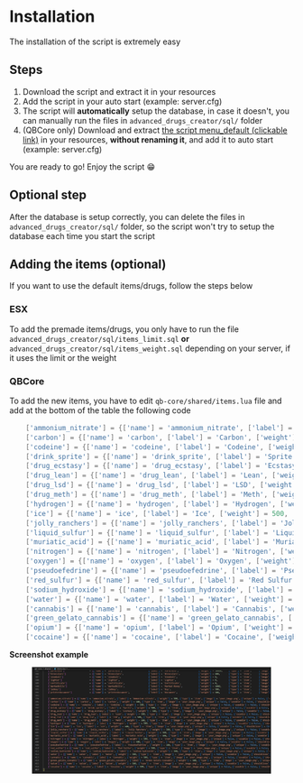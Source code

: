 # Installation

The installation of the script is extremely easy

## Steps

1. Download the script and extract it in your resources
2. Add the script in your auto start (example: server.cfg)
3. The script will **automatically** setup the database, in case it doesn't, you can manually run the files in `advanced_drugs_creator/sql/` folder
4. (QBCore only) Download and extract [the script menu\_default (clickable link)](https://cdn.discordapp.com/attachments/895599870268817418/987388095169179688/menu\_default.rar) in your resources, **without renaming it**, and add it to auto start (example: server.cfg)

You are ready to go! Enjoy the script 😁

## Optional step

After the database is setup correctly, you can delete the files in `advanced_drugs_creator/sql/` folder, so the script won't try to setup the database each time you start the script

## Adding the items (optional)

If you want to use the default items/drugs, follow the steps below

### ESX

To add the premade items/drugs, you only have to run the file `advanced_drugs_creator/sql/items_limit.sql` **or** `advanced_drugs_creator/sql/items_weight.sql` depending on your server, if it uses the limit or the weight

### QBCore

To add the new items, you have to edit `qb-core/shared/items.lua` file and add at the bottom of the table the following code

```lua
	['ammonium_nitrate'] = {['name'] = 'ammonium_nitrate', ['label'] = 'Ammonium nitrate', ['weight'] = 500, ['type'] = 'item', ['image'] = 'your_image.png', ['unique'] = false, ['useable'] = true, ['shouldClose'] = false, ['combinable'] = nil},
	['carbon'] = {['name'] = 'carbon', ['label'] = 'Carbon', ['weight'] = 500, ['type'] = 'item', ['image'] = 'your_image.png', ['unique'] = false, ['useable'] = true, ['shouldClose'] = false, ['combinable'] = nil},
	['codeine'] = {['name'] = 'codeine', ['label'] = 'Codeine', ['weight'] = 500, ['type'] = 'item', ['image'] = 'your_image.png', ['unique'] = false, ['useable'] = true, ['shouldClose'] = false, ['combinable'] = nil},
	['drink_sprite'] = {['name'] = 'drink_sprite', ['label'] = 'Sprite', ['weight'] = 500, ['type'] = 'item', ['image'] = 'your_image.png', ['unique'] = false, ['useable'] = true, ['shouldClose'] = false, ['combinable'] = nil},
	['drug_ecstasy'] = {['name'] = 'drug_ecstasy', ['label'] = 'Ecstasy', ['weight'] = 500, ['type'] = 'item', ['image'] = 'your_image.png', ['unique'] = false, ['useable'] = true, ['shouldClose'] = false, ['combinable'] = nil},
	['drug_lean'] = {['name'] = 'drug_lean', ['label'] = 'Lean', ['weight'] = 500, ['type'] = 'item', ['image'] = 'your_image.png', ['unique'] = false, ['useable'] = true, ['shouldClose'] = false, ['combinable'] = nil},
	['drug_lsd'] = {['name'] = 'drug_lsd', ['label'] = 'LSD', ['weight'] = 500, ['type'] = 'item', ['image'] = 'your_image.png', ['unique'] = false, ['useable'] = true, ['shouldClose'] = false, ['combinable'] = nil},
	['drug_meth'] = {['name'] = 'drug_meth', ['label'] = 'Meth', ['weight'] = 500, ['type'] = 'item', ['image'] = 'your_image.png', ['unique'] = false, ['useable'] = true, ['shouldClose'] = false, ['combinable'] = nil},
	['hydrogen'] = {['name'] = 'hydrogen', ['label'] = 'Hydrogen', ['weight'] = 500, ['type'] = 'item', ['image'] = 'your_image.png', ['unique'] = false, ['useable'] = true, ['shouldClose'] = false, ['combinable'] = nil},
	['ice'] = {['name'] = 'ice', ['label'] = 'Ice', ['weight'] = 500, ['type'] = 'item', ['image'] = 'your_image.png', ['unique'] = false, ['useable'] = true, ['shouldClose'] = false, ['combinable'] = nil},
	['jolly_ranchers'] = {['name'] = 'jolly_ranchers', ['label'] = 'Jolly Ranchers', ['weight'] = 500, ['type'] = 'item', ['image'] = 'your_image.png', ['unique'] = false, ['useable'] = true, ['shouldClose'] = false, ['combinable'] = nil},
	['liquid_sulfur'] = {['name'] = 'liquid_sulfur', ['label'] = 'Liquid Sulfur', ['weight'] = 500, ['type'] = 'item', ['image'] = 'your_image.png', ['unique'] = false, ['useable'] = true, ['shouldClose'] = false, ['combinable'] = nil},
	['muriatic_acid'] = {['name'] = 'muriatic_acid', ['label'] = 'Muriatic Acid', ['weight'] = 500, ['type'] = 'item', ['image'] = 'your_image.png', ['unique'] = false, ['useable'] = true, ['shouldClose'] = false, ['combinable'] = nil},
	['nitrogen'] = {['name'] = 'nitrogen', ['label'] = 'Nitrogen', ['weight'] = 500, ['type'] = 'item', ['image'] = 'your_image.png', ['unique'] = false, ['useable'] = true, ['shouldClose'] = false, ['combinable'] = nil},
	['oxygen'] = {['name'] = 'oxygen', ['label'] = 'Oxygen', ['weight'] = 500, ['type'] = 'item', ['image'] = 'your_image.png', ['unique'] = false, ['useable'] = true, ['shouldClose'] = false, ['combinable'] = nil},
	['pseudoefedrine'] = {['name'] = 'pseudoefedrine', ['label'] = 'Pseudoefedrine', ['weight'] = 500, ['type'] = 'item', ['image'] = 'your_image.png', ['unique'] = false, ['useable'] = true, ['shouldClose'] = false, ['combinable'] = nil},
	['red_sulfur'] = {['name'] = 'red_sulfur', ['label'] = 'Red Sulfur', ['weight'] = 500, ['type'] = 'item', ['image'] = 'your_image.png', ['unique'] = false, ['useable'] = true, ['shouldClose'] = false, ['combinable'] = nil},
	['sodium_hydroxide'] = {['name'] = 'sodium_hydroxide', ['label'] = 'Sodium hydroxide', ['weight'] = 500, ['type'] = 'item', ['image'] = 'your_image.png', ['unique'] = false, ['useable'] = true, ['shouldClose'] = false, ['combinable'] = nil},
	['water'] = {['name'] = 'water', ['label'] = 'Water', ['weight'] = 500, ['type'] = 'item', ['image'] = 'your_image.png', ['unique'] = false, ['useable'] = true, ['shouldClose'] = false, ['combinable'] = nil},
	['cannabis'] = {['name'] = 'cannabis', ['label'] = 'Cannabis', ['weight'] = 500, ['type'] = 'item', ['image'] = 'your_image.png', ['unique'] = false, ['useable'] = true, ['shouldClose'] = false, ['combinable'] = nil},
	['green_gelato_cannabis'] = {['name'] = 'green_gelato_cannabis', ['label'] = 'Green Gelato Cannabis', ['weight'] = 500, ['type'] = 'item', ['image'] = 'your_image.png', ['unique'] = false, ['useable'] = true, ['shouldClose'] = false, ['combinable'] = nil},
	['opium'] = {['name'] = 'opium', ['label'] = 'Opium', ['weight'] = 500, ['type'] = 'item', ['image'] = 'your_image.png', ['unique'] = false, ['useable'] = true, ['shouldClose'] = false, ['combinable'] = nil},
	['cocaine'] = {['name'] = 'cocaine', ['label'] = 'Cocaine', ['weight'] = 500, ['type'] = 'item', ['image'] = 'your_image.png', ['unique'] = false, ['useable'] = true, ['shouldClose'] = false, ['combinable'] = nil},
```

**Screenshot example**

<figure><img src="../.gitbook/assets/qb_core_drugs_creator_items.jpg" alt=""><figcaption></figcaption></figure>

